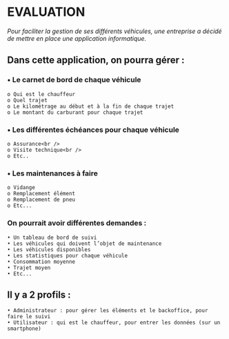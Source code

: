 # EVALUATION

*Pour faciliter la gestion de ses différents véhicules, une entreprise a décidé de mettre en
place une application informatique.*

## Dans cette application, on pourra gérer :
### • Le carnet de bord de chaque véhicule
    o Qui est le chauffeur
    o Quel trajet
    o Le kilométrage au début et à la fin de chaque trajet
    o Le montant du carburant pour chaque trajet
### • Les différentes échéances pour chaque véhicule
    o Assurance<br />
    o Visite technique<br />
    o Etc..
### • Les maintenances à faire
    o Vidange
    o Remplacement élément
    o Remplacement de pneu
    o Etc...
### On pourrait avoir différentes demandes :
    • Un tableau de bord de suivi
    • Les véhicules qui doivent l’objet de maintenance
    • Les véhicules disponibles
    • Les statistiques pour chaque véhicule
    • Consommation moyenne
    • Trajet moyen
    • Etc...
## Il y a 2 profils :
    • Administrateur : pour gérer les éléments et le backoffice, pour faire le suivi
    • Utilisateur : qui est le chauffeur, pour entrer les données (sur un smartphone)